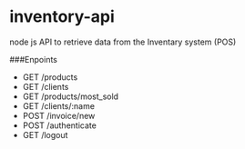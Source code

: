 # inventory-api
node js API to retrieve data from the Inventary system (POS)

###Enpoints
- GET /products
- GET /clients
- GET /products/most_sold
- GET /clients/:name
- POST /invoice/new
- POST /authenticate
- GET /logout
